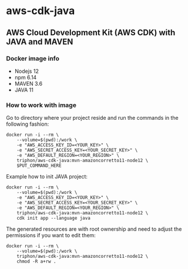 # aws-cdk-java

## AWS Cloud Development Kit (AWS CDK) with JAVA and MAVEN

### Docker image info

- Nodejs 12
- npm 6.14
- MAVEN 3.6
- JAVA 11

### How to work with image

Go to directory where your project reside and run the commands in the following fashion:

```
docker run -i --rm \
	--volume=$(pwd):/work \
	-e "AWS_ACCESS_KEY_ID=<YOUR_KEY>" \
	-e "AWS_SECRET_ACCESS_KEY=<YOUR_SECRET_KEY>" \
	-e "AWS_DEFAULT_REGION=<YOUR_REGION>" \
	triphon/aws-cdk-java:mvn-amazoncorretto11-node12 \
	$PUT_COMMAND_HERE
```

Example how to init JAVA project:
```
docker run -i --rm \
	--volume=$(pwd):/work \
	-e "AWS_ACCESS_KEY_ID=<YOUR_KEY>" \
	-e "AWS_SECRET_ACCESS_KEY=<YOUR_SECRET_KEY>" \
	-e "AWS_DEFAULT_REGION=<YOUR_REGION>" \
	triphon/aws-cdk-java:mvn-amazoncorretto11-node12 \
	cdk init app --language java
```

The generated resources are with root ownership and need to adjust the permissions if you want to edit them:

```
docker run -i --rm \
	--volume=$(pwd):/work \
	triphon/aws-cdk-java:mvn-amazoncorretto11-node12 \
	chmod -R a+rw .
```





